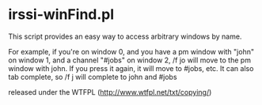 irssi-winFind.pl
================
This script provides an easy way to access arbitrary windows by name.

For example, if you're on window 0, and you have a pm window with "john" on window 1, 
and a channel "#jobs" on window 2, /f jo will move to the pm window with john. If you
press it again, it will move to #jobs, etc.
It can also tab complete, so /f j<TAB> will complete to john and #jobs

released under the WTFPL (http://www.wtfpl.net/txt/copying/)
